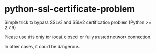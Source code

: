 # python-ssl-certificate-problem

Simple trick to bypass SSLv3 and SSLv2 certification problem (Python >= 2.7.9)

Please use this only for local, closed, or fully trusted network connection.

In other cases, it could be dangerous.

